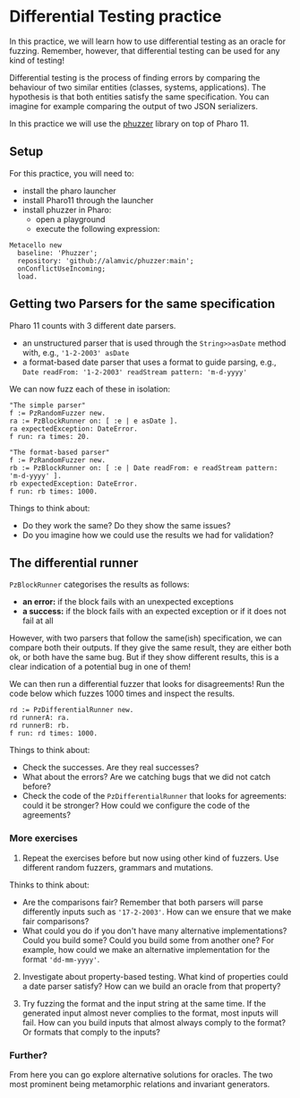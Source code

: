 # Differential Testing practice

In this practice, we will learn how to use differential testing as an oracle for fuzzing.
Remember, however, that differential testing can be used for any kind of testing!

Differential testing is the process of finding errors by comparing the behaviour of two similar entities (classes, systems, applications).
The hypothesis is that both entities satisfy the same specification.
You can imagine for example comparing the output of two JSON serializers.

In this practice we will use the [phuzzer](https://github.com/Alamvic/phuzzer/) library on top of Pharo 11.

## Setup

For this practice, you will need to:
 - install the pharo launcher
 - install Pharo11 through the launcher
 - install phuzzer in Pharo:
   - open a playground
   - execute the following expression:
  
```smalltalk
Metacello new
  baseline: 'Phuzzer';
  repository: 'github://alamvic/phuzzer:main';
  onConflictUseIncoming;
  load.
```

## Getting two Parsers for the same specification

Pharo 11 counts with 3 different date parsers.
 - an unstructured parser that is used through the `String>>asDate` method with, e.g., `'1-2-2003' asDate`
 - a format-based date parser that uses a format to guide parsing, e.g., `Date readFrom: '1-2-2003' readStream pattern: 'm-d-yyyy'`

We can now fuzz each of these in isolation:

```smalltalk
"The simple parser"
f := PzRandomFuzzer new.
ra := PzBlockRunner on: [ :e | e asDate ].
ra expectedException: DateError.
f run: ra times: 20.

"The format-based parser"
f := PzRandomFuzzer new.
rb := PzBlockRunner on: [ :e | Date readFrom: e readStream pattern: 'm-d-yyyy' ].
rb expectedException: DateError.
f run: rb times: 1000.
```

Things to think about:
- Do they work the same? Do they show the same issues?
- Do you imagine how we could use the results we had for validation?

## The differential runner

`PzBlockRunner` categorises the results as follows:
 - **an error:** if the block fails with an unexpected exceptions
 - **a success:** if the block fails with an expected exception or if it does not fail at all

However, with two parsers that follow the same(ish) specification, we can compare both their outputs.
If they give the same result, they are either both ok, or both have the same bug.
But if they show different results, this is a clear indication of a potential bug in one of them!

We can then run a differential fuzzer that looks for disagreements!
Run the code below which fuzzes 1000 times and inspect the results.

```smalltalk
rd := PzDifferentialRunner new.
rd runnerA: ra.
rd runnerB: rb.
f run: rd times: 1000.
```

Things to think about:
- Check the successes. Are they real successes?
- What about the errors? Are we catching bugs that we did not catch before?
- Check the code of the `PzDifferentialRunner` that looks for agreements: could it be stronger? How could we configure the code of the agreements?

### More exercises

1. Repeat the exercises before but now using other kind of fuzzers. Use different random fuzzers, grammars and mutations.

Thinks to think about:
- Are the comparisons fair? Remember that both parsers will parse differently inputs such as `'17-2-2003'`. How can we ensure that we make fair comparisons?
- What could you do if you don't have many alternative implementations? Could you build some? Could you build some from another one? For example, how could we make an alternative implementation for the format `'dd-mm-yyyy'`.

2. Investigate about property-based testing. What kind of properties could a date parser satisfy? How can we build an oracle from that property?

3. Try fuzzing the format and the input string at the same time. If the generated input almost never complies to the format, most inputs will fail. How can you build inputs that almost always comply to the format? Or formats that comply to the inputs?

### Further?

From here you can go explore alternative solutions for oracles. The two most prominent being metamorphic relations and invariant generators.
